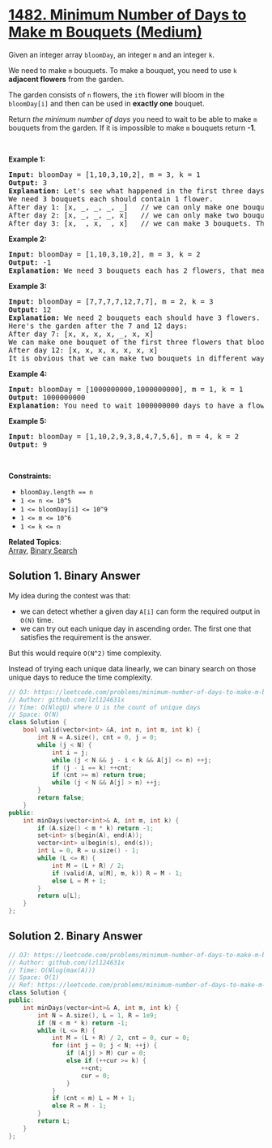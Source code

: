 # [1482. Minimum Number of Days to Make m Bouquets (Medium)](https://leetcode.com/problems/minimum-number-of-days-to-make-m-bouquets/)

<p>Given an integer array <code>bloomDay</code>, an integer <code>m</code> and an integer <code>k</code>.</p>

<p>We need to make <code>m</code>&nbsp;bouquets. To make a bouquet,&nbsp;you need to use <code>k</code> <strong>adjacent flowers</strong> from the garden.</p>

<p>The garden consists of <code>n</code> flowers, the <code>ith</code> flower will bloom in the <code>bloomDay[i]</code>&nbsp;and then can be used in&nbsp;<strong>exactly one</strong> bouquet.</p>

<p>Return <em>the minimum number of days</em> you need to wait to be able to make <code>m</code> bouquets from the garden. If it is impossible to make <code>m</code> bouquets return <strong>-1</strong>.</p>

<p>&nbsp;</p>
<p><strong>Example 1:</strong></p>

<pre><strong>Input:</strong> bloomDay = [1,10,3,10,2], m = 3, k = 1
<strong>Output:</strong> 3
<strong>Explanation:</strong> Let's see what happened in the first three days. x means flower bloomed and _ means flower didn't bloom in the garden.
We need 3 bouquets each should contain 1 flower.
After day 1: [x, _, _, _, _]   // we can only make one bouquet.
After day 2: [x, _, _, _, x]   // we can only make two bouquets.
After day 3: [x, _, x, _, x]   // we can make 3 bouquets. The answer is 3.
</pre>

<p><strong>Example 2:</strong></p>

<pre><strong>Input:</strong> bloomDay = [1,10,3,10,2], m = 3, k = 2
<strong>Output:</strong> -1
<strong>Explanation:</strong> We need 3 bouquets each has 2 flowers, that means we need 6 flowers. We only have 5 flowers so it is impossible to get the needed bouquets and we return -1.
</pre>

<p><strong>Example 3:</strong></p>

<pre><strong>Input:</strong> bloomDay = [7,7,7,7,12,7,7], m = 2, k = 3
<strong>Output:</strong> 12
<strong>Explanation:</strong> We need 2 bouquets each should have 3 flowers.
Here's the garden after the 7 and 12 days:
After day 7: [x, x, x, x, _, x, x]
We can make one bouquet of the first three flowers that bloomed. We cannot make another bouquet from the last three flowers that bloomed because they are not adjacent.
After day 12: [x, x, x, x, x, x, x]
It is obvious that we can make two bouquets in different ways.
</pre>

<p><strong>Example 4:</strong></p>

<pre><strong>Input:</strong> bloomDay = [1000000000,1000000000], m = 1, k = 1
<strong>Output:</strong> 1000000000
<strong>Explanation:</strong> You need to wait 1000000000 days to have a flower ready for a bouquet.
</pre>

<p><strong>Example 5:</strong></p>

<pre><strong>Input:</strong> bloomDay = [1,10,2,9,3,8,4,7,5,6], m = 4, k = 2
<strong>Output:</strong> 9
</pre>

<p>&nbsp;</p>
<p><strong>Constraints:</strong></p>

<ul>
	<li><code>bloomDay.length == n</code></li>
	<li><code>1 &lt;= n &lt;= 10^5</code></li>
	<li><code>1 &lt;= bloomDay[i] &lt;= 10^9</code></li>
	<li><code>1 &lt;= m &lt;= 10^6</code></li>
	<li><code>1 &lt;= k &lt;= n</code></li>
</ul>

**Related Topics**:  
[Array](https://leetcode.com/tag/array/), [Binary Search](https://leetcode.com/tag/binary-search/)

## Solution 1. Binary Answer

My idea during the contest was that:
* we can detect whether a given day `A[i]` can form the required output in `O(N)` time.
* we can try out each unique day in ascending order. The first one that satisfies the requirement is the answer.

But this would require `O(N^2)` time complexity.

Instead of trying each unique data linearly, we can binary search on those unique days to reduce the time complexity.

```cpp
// OJ: https://leetcode.com/problems/minimum-number-of-days-to-make-m-bouquets/
// Author: github.com/lzl124631x
// Time: O(NlogU) where U is the count of unique days
// Space: O(N)
class Solution {
    bool valid(vector<int> &A, int n, int m, int k) {
        int N = A.size(), cnt = 0, j = 0;
        while (j < N) {
            int i = j;
            while (j < N && j - i < k && A[j] <= n) ++j; 
            if (j - i == k) ++cnt;
            if (cnt >= m) return true;
            while (j < N && A[j] > n) ++j;
        }
        return false;
    }
public:
    int minDays(vector<int>& A, int m, int k) {
        if (A.size() < m * k) return -1;
        set<int> s(begin(A), end(A));
        vector<int> u(begin(s), end(s));
        int L = 0, R = u.size() - 1;
        while (L <= R) {
            int M = (L + R) / 2;
            if (valid(A, u[M], m, k)) R = M - 1;
            else L = M + 1;
        }
        return u[L];
    }
};
```

## Solution 2. Binary Answer

```cpp
// OJ: https://leetcode.com/problems/minimum-number-of-days-to-make-m-bouquets/
// Author: github.com/lzl124631x
// Time: O(Nlog(max(A)))
// Space: O(1)
// Ref: https://leetcode.com/problems/minimum-number-of-days-to-make-m-bouquets/discuss/686316/JavaC%2B%2BPython-Binary-Search
class Solution {
public:
    int minDays(vector<int>& A, int m, int k) {
        int N = A.size(), L = 1, R = 1e9;
        if (N < m * k) return -1;
        while (L <= R) {
            int M = (L + R) / 2, cnt = 0, cur = 0;
            for (int j = 0; j < N; ++j) {
                if (A[j] > M) cur = 0;
                else if (++cur >= k) {
                    ++cnt;
                    cur = 0;
                }
            }
            if (cnt < m) L = M + 1;
            else R = M - 1;
        }
        return L;
    }
};
```